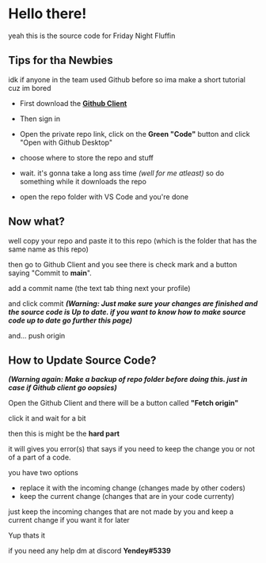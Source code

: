 # Hello there!

yeah this is the source code for Friday Night Fluffin


## Tips for tha Newbies

idk if anyone in the team used Github before so ima make a short tutorial cuz im bored


* First download the [**Github Client**](https://desktop.github.com/)

* Then sign in 

* Open the private repo link, click on the **Green "Code"** button and click "Open with Github Desktop"

* choose where to store the repo and stuff

* wait. it's gonna take a long ass time *(well for me atleast)* so do something while it downloads the repo

* open the repo folder with VS Code and you're done

## Now what?

well copy your repo and paste it to this repo (which is the folder that has the same name as this repo)

then go to Github Client and you see there is check mark and a button saying "Commit to **main**". 

add a commit name (the text tab thing next your profile)

and click commit ***(Warning: Just make sure your changes are finished and the source code is Up to date. if you want to know how to make source code up to date go further this page)***

and... push origin

## How to Update Source Code?

***(Warning again: Make a backup of repo folder before doing this. just in case if Github client go oopsies)***

Open the Github Client and there will be a button called **"Fetch origin"** 

click it and wait for a bit

then this is might be the **hard part**

it will gives you error(s) that says if you need to keep the change you or not of a part of a code.

you have two options

* replace it with the incoming change (changes made by other coders)
* keep the current change (changes that are in your code currenty)

just keep the incoming changes that are not made by you and keep a current change if you want it for later

Yup thats it

if you need any help dm at discord **Yendey#5339**